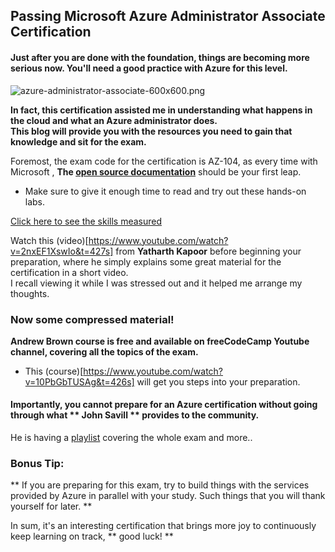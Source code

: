## Passing Microsoft Azure Administrator Associate Certification

#### Just after you are done with the foundation, things are becoming more serious now. You'll need a good practice with Azure for this level.
![azure-administrator-associate-600x600.png](https://cdn.hashnode.com/res/hashnode/image/upload/v1647184133907/9qM-u0VO6.png)

**In fact, this certification assisted me in understanding what happens in the cloud and what an Azure administrator does. <br> This blog will provide you with the resources you need to gain that knowledge and sit for the exam.**

Foremost, the exam code for the certification is AZ-104, as every time with Microsoft , **The [open source documentation](https://docs.microsoft.com/en-us/learn/certifications/exams/az-104)** should be your first leap.

- Make sure to give it enough time to read and try out these hands-on labs. 



 [Click here to see the skills measured](https://query.prod.cms.rt.microsoft.com/cms/api/am/binary/RE4pCWy)


Watch this (video)[https://www.youtube.com/watch?v=2nxEF1XswIo&t=427s] from **Yatharth Kapoor** before beginning your preparation, where he simply explains some great material for the certification in a short video. <br> I recall viewing it while I was stressed out and it helped me arrange my thoughts.




### Now some compressed material!
**Andrew Brown course is free and available on freeCodeCamp Youtube channel, covering all the topics of the exam.**

- This (course)[https://www.youtube.com/watch?v=10PbGbTUSAg&t=426s] will get you steps into your preparation.


#### Importantly, you cannot prepare for an Azure certification without going through what ** John Savill ** provides to the community.
He is having a [playlist](https://www.youtube.com/watch?v=VOod_VNgdJk&list=PLlVtbbG169nGlGPWs9xaLKT1KfwqREHbs) covering the whole exam and more..


### Bonus Tip:
** If you are preparing for this exam, try to build things with the services provided by Azure in parallel with your study.
Such things that you will thank yourself for later. **

 In sum, it's an interesting certification that brings more joy to continuously keep learning on track, ** good luck! **









